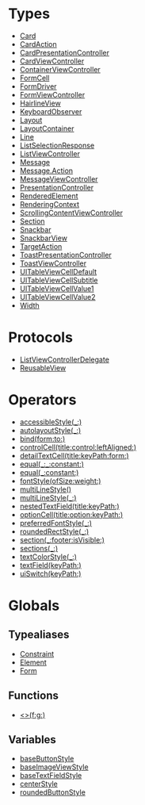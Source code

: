 # Types

  - [Card](Card)
  - [CardAction](CardAction)
  - [CardPresentationController](CardPresentationController)
  - [CardViewController](CardViewController)
  - [ContainerViewController](ContainerViewController)
  - [FormCell](FormCell)
  - [FormDriver](FormDriver)
  - [FormViewController](FormViewController)
  - [HairlineView](HairlineView)
  - [KeyboardObserver](KeyboardObserver)
  - [Layout](Layout)
  - [LayoutContainer](LayoutContainer)
  - [Line](Line)
  - [ListSelectionResponse](ListSelectionResponse)
  - [ListViewController](ListViewController)
  - [Message](Message)
  - [Message.Action](Message_Action)
  - [MessageViewController](MessageViewController)
  - [PresentationController](PresentationController)
  - [RenderedElement](RenderedElement)
  - [RenderingContext](RenderingContext)
  - [ScrollingContentViewController](ScrollingContentViewController)
  - [Section](Section)
  - [Snackbar](Snackbar)
  - [SnackbarView](SnackbarView)
  - [TargetAction](TargetAction)
  - [ToastPresentationController](ToastPresentationController)
  - [ToastViewController](ToastViewController)
  - [UITableViewCellDefault](UITableViewCellDefault)
  - [UITableViewCellSubtitle](UITableViewCellSubtitle)
  - [UITableViewCellValue1](UITableViewCellValue1)
  - [UITableViewCellValue2](UITableViewCellValue2)
  - [Width](Width)

# Protocols

  - [ListViewControllerDelegate](ListViewControllerDelegate)
  - [ReusableView](ReusableView)

# Operators

  - [accessibleStyle(\_:)](accessibleStyle\(_:\))
  - [autolayoutStyle(\_:)](autolayoutStyle\(_:\))
  - [bind(form:to:)](bind\(form:to:\))
  - [controlCell(title:control:leftAligned:)](controlCell\(title:control:leftAligned:\))
  - [detailTextCell(title:keyPath:form:)](detailTextCell\(title:keyPath:form:\))
  - [equal(\_:\_:constant:)](equal\(_:_:constant:\))
  - [equal(\_:constant:)](equal\(_:constant:\))
  - [fontStyle(ofSize:weight:)](fontStyle\(ofSize:weight:\))
  - [multiLineStyle()](multiLineStyle\(\))
  - [multiLineStyle(\_:)](multiLineStyle\(_:\))
  - [nestedTextField(title:keyPath:)](nestedTextField\(title:keyPath:\))
  - [optionCell(title:option:keyPath:)](optionCell\(title:option:keyPath:\))
  - [preferredFontStyle(\_:)](preferredFontStyle\(_:\))
  - [roundedRectStyle(\_:)](roundedRectStyle\(_:\))
  - [section(\_:footer:isVisible:)](section\(_:footer:isVisible:\))
  - [sections(\_:)](sections\(_:\))
  - [textColorStyle(\_:)](textColorStyle\(_:\))
  - [textField(keyPath:)](textField\(keyPath:\))
  - [uiSwitch(keyPath:)](uiSwitch\(keyPath:\))

# Globals

## Typealiases

  - [Constraint](Constraint)
  - [Element](Element)
  - [Form](Form)

## Functions

  - [\<\>(f:g:)](\<\>\(f:g:\))

## Variables

  - [baseButtonStyle](baseButtonStyle)
  - [baseImageViewStyle](baseImageViewStyle)
  - [baseTextFieldStyle](baseTextFieldStyle)
  - [centerStyle](centerStyle)
  - [roundedButtonStyle](roundedButtonStyle)
